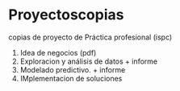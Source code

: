 # Proyectoscopias
copias de proyecto de Práctica profesional (ispc)

1. Idea de negocios (pdf)
2. Exploracion y análisis de datos + informe
3. Modelado predictivo. +  informe
4. IMplementacion de soluciones
